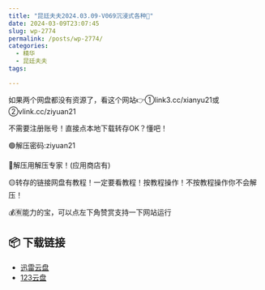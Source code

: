 ```yaml
---
title: "昆廷夫夫2024.03.09-V069沉浸式各种👅"
date: 2024-03-09T23:07:45
slug: wp-2774
permalink: /posts/wp-2774/
categories:
  - 精华
  - 昆廷夫夫
tags:

---
```


如果两个网盘都没有资源了，看这个网站👉①link3.cc/xianyu21或②vlink.cc/ziyuan21

不需要注册账号！直接点本地下载转存OK？懂吧！

🟢解压密码:ziyuan21

🔵解压用解压专家！(应用商店有)

🟡转存的链接网盘有教程！一定要看教程！按教程操作！不按教程操作你不会解压！

💰🈶能力的宝，可以点左下角赞赏支持一下网站运行

## 📦 下载链接
- [迅雷云盘](https://blziyuan21.com/pay-download/2774?key=1a2092319c&down_id=0)
- [123云盘](https://blziyuan21.com/pay-download/2774?key=1a2092319c&down_id=1)

